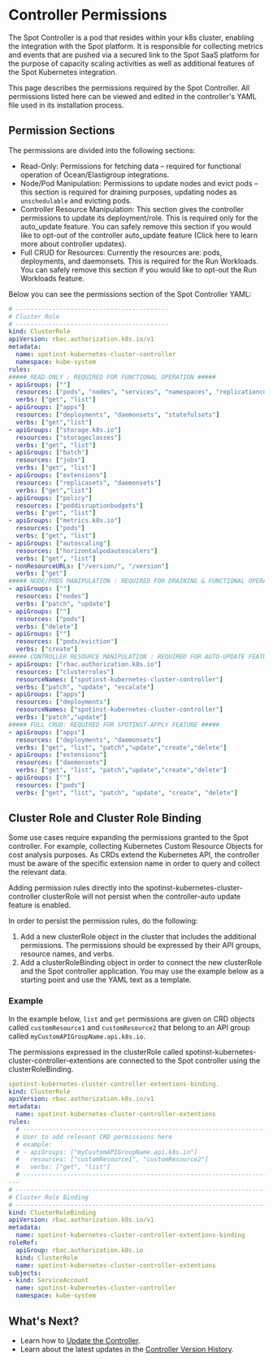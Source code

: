 # Controller Permissions

The Spot Controller is a pod that resides within your k8s cluster, enabling the integration with the Spot platform. It is responsible for collecting metrics and events that are pushed via a secured link to the Spot SaaS platform for the purpose of capacity scaling activities as well as additional features of the Spot Kubernetes integration.

This page describes the permissions required by the Spot Controller. All permissions listed here can be viewed and edited in the controller's YAML file used in its installation process.

## Permission Sections

The permissions are divided into the following sections:

- Read-Only: Permissions for fetching data – required for functional operation of Ocean/Elastigroup integrations.
- Node/Pod Manipulation: Permissions to update nodes and evict pods – this section is required for draining purposes, updating nodes as `unschedulable` and evicting pods.
- Controller Resource Manipulation: This section gives the controller permissions to update its deployment/role. This is required only for the auto_update feature. You can safely remove this section if you would like to opt-out of the controller auto_update feature (Click here to learn more about controller updates).
- Full CRUD for Resources: Currently the resources are: pods, deployments, and daemonsets. This is required for the Run Workloads. You can safely remove this section if you would like to opt-out the Run Workloads feature.

Below you can see the permissions section of the Spot Controller YAML:

```YAML
# ------------------------------------------
# Cluster Role
# ------------------------------------------
kind: ClusterRole
apiVersion: rbac.authorization.k8s.io/v1
metadata:
  name: spotinst-kubernetes-cluster-controller
  namespace: kube-system
rules:
##### READ-ONLY : REQUIRED FOR FUNCTIONAL OPERATION #####
- apiGroups: [""]
  resources: ["pods", "nodes", "services", "namespaces", "replicationcontrollers", "limitranges", "events", "persistentvolumes", "persistentvolumeclaims"]
  verbs: ["get", "list"]
- apiGroups: ["apps"]
  resources: ["deployments", "daemonsets", "statefulsets"]
  verbs: ["get","list"]
- apiGroups: ["storage.k8s.io"]
  resources: ["storageclasses"]
  verbs: ["get", "list"]
- apiGroups: ["batch"]
  resources: ["jobs"]
  verbs: ["get", "list"]
- apiGroups: ["extensions"]
  resources: ["replicasets", "daemonsets"]
  verbs: ["get","list"]
- apiGroups: ["policy"]
  resources: ["poddisruptionbudgets"]
  verbs: ["get", "list"]
- apiGroups: ["metrics.k8s.io"]
  resources: ["pods"]
  verbs: ["get", "list"]
- apiGroups: ["autoscaling"]
  resources: ["horizontalpodautoscalers"]
  verbs: ["get", "list"]
- nonResourceURLs: ["/version/", "/version"]
  verbs: ["get"]
##### NODE/PODS MANIPULATION : REQUIRED FOR DRAINING & FUNCTIONAL OPERATION #####
- apiGroups: [""]
  resources: ["nodes"]
  verbs: ["patch", "update"]
- apiGroups: [""]
  resources: ["pods"]
  verbs: ["delete"]
- apiGroups: [""]
  resources: ["pods/eviction"]
  verbs: ["create"]
##### CONTROLLER RESOURCE MANIPULATION : REQUIRED FOR AUTO-UPDATE FEATURE #####
- apiGroups: ["rbac.authorization.k8s.io"]
  resources: ["clusterroles"]
  resourceNames: ["spotinst-kubernetes-cluster-controller"]
  verbs: ["patch", "update", "escalate"]
- apiGroups: ["apps"]
  resources: ["deployments"]
  resourceNames: ["spotinst-kubernetes-cluster-controller"]
  verbs: ["patch","update"]
##### FULL CRUD: REQUIRED FOR SPOTINST-APPLY FEATURE #####
- apiGroups: ["apps"]
  resources: ["deployments", "daemonsets"]
  verbs: ["get", "list", "patch","update","create","delete"]
- apiGroups: ["extensions"]
  resources: ["daemonsets"]
  verbs: ["get", "list", "patch","update","create","delete"]
- apiGroups: [""]
  resources: ["pods"]
  verbs: ["get", "list", "patch", "update", "create", "delete"]
```

## Cluster Role and Cluster Role Binding
Some use cases require expanding the permissions granted to the Spot controller. For example, collecting Kubernetes Custom Resource Objects for cost analysis purposes. As CRDs extend the Kubernetes API, the controller must be aware of the specific extension name in order to query and collect the relevant data.

Adding permission rules directly into the spotinst-kubernetes-cluster-controller clusterRole will not persist when the controller-auto update feature is enabled.

In order to persist the permission rules, do the following:
1. Add a new clusterRole object in the cluster that includes the additional permissions. The permissions should be expressed by their API groups, resource names, and verbs.
2. Add a clusterRoleBinding object in order to connect the new clusterRole and the Spot controller application. You may use the example below as a starting point and use the YAML text as a template.

### Example

In the example below, `list` and `get` permissions are given on CRD objects called `customResource1` and `customResource2` that belong to an API group called `myCustomAPIGroupName.api.k8s.io`.

The permissions expressed in the clusterRole called spotinst-kubernetes-cluster-controller-extentions are connected to the Spot controller using the clusterRoleBinding.

```YAML
spotinst-kubernetes-cluster-controller-extentions-binding.
kind: ClusterRole
apiVersion: rbac.authorization.k8s.io/v1
metadata:
  name: spotinst-kubernetes-cluster-controller-extentions
rules:
  # ----------------------------------------------------------------------------
  # User to add relevant CRD permissions here
  # example:
  # - apiGroups: ["myCustomAPIGroupName.api.k8s.io"]
  #   resources: ["customResource1", "customResource2"]
  #   verbs: ["get", "list"]
  # ----------------------------------------------------------------------------
---
# ------------------------------------------------------------------------------
# Cluster Role Binding
# ------------------------------------------------------------------------------
kind: ClusterRoleBinding
apiVersion: rbac.authorization.k8s.io/v1
metadata:
  name: spotinst-kubernetes-cluster-controller-extentions-binding
roleRef:
  apiGroup: rbac.authorization.k8s.io
  kind: ClusterRole
  name: spotinst-kubernetes-cluster-controller-extentions
subjects:
- kind: ServiceAccount
  name: spotinst-kubernetes-cluster-controller
  namespace: kube-system
```

## What's Next?
- Learn how to [Update the Controller](ocean/tutorials/spot-kubernetes-controller/update-controller).
- Learn about the latest updates in the [Controller Version History](ocean/tutorials/spot-kubernetes-controller/controller-version-history).
